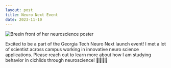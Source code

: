 ```yaml
--- 
layout: post 
title: Neuro Next Event
date: 2023-11-10
---
```

  <img src="/website/images/neuro-next.jpg" alt="Breein front of her neuroscience poster">   

<p>
Excited to be a part of the Georgia Tech Neuro Next launch event! I met a lot of scientist across campus working in innovative neuro science applications. Please reach out to learn more about how I am studying behavior in cichlids through neuroscience! 🐠🐡🧬🥼
</p>

